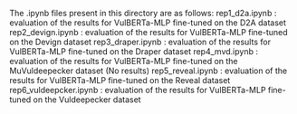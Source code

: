 The .ipynb files present in this directory are as follows:
rep1_d2a.ipynb : evaluation of the results for VulBERTa-MLP fine-tuned on the D2A dataset
rep2_devign.ipynb : evaluation of the results for VulBERTa-MLP fine-tuned on the Devign dataset
rep3_draper.ipynb : evaluation of the results for VulBERTa-MLP fine-tuned on the Draper dataset
rep4_mvd.ipynb : evaluation of the results for VulBERTa-MLP fine-tuned on the MuVuldeepecker dataset (No results)
rep5_reveal.ipynb : evaluation of the results for VulBERTa-MLP fine-tuned on the Reveal dataset
rep6_vuldeepcker.ipynb : evaluation of the results for VulBERTa-MLP fine-tuned on the Vuldeepecker dataset
